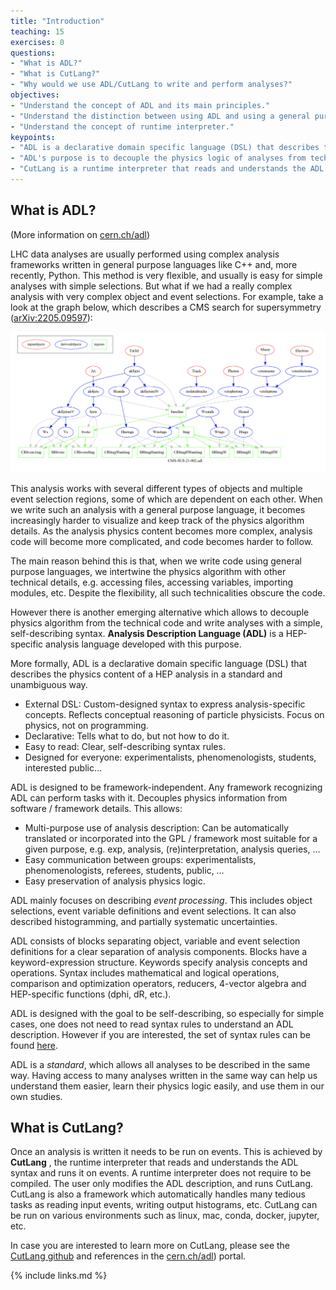 ```yaml
---
title: "Introduction"
teaching: 15
exercises: 0
questions:
- "What is ADL?"
- "What is CutLang?"
- "Why would we use ADL/CutLang to write and perform analyses?"
objectives:
- "Understand the concept of ADL and its main principles."
- "Understand the distinction between using ADL and using a general purpose language for writing analyses."
- "Understand the concept of runtime interpreter."
keypoints:
- "ADL is a declarative domain specific language (DSL) that describes the physics content of a HEP analysis in a standard and unambiguous way."
- "ADL's purpose is to decouple the physics logic of analyses from technical operations, and make the physics logic more accessible."
- "CutLang is a runtime interpreter that reads and understands the ADL syntax and runs it on events."
---
```

 
## What is ADL?

(More information on [cern.ch/adl](cern.ch/adl))

LHC data analyses are usually performed using complex analysis frameworks written in general purpose languages like C++ and, more recently, Python. This method is very flexible, and usually is easy for simple analyses with simple selections.  But what if we had a really complex analysis with very complex object and event selections.  For example, take a look at the graph below, which describes a CMS search for supersymmetry ([arXiv:2205.09597](https://arxiv.org/abs/2205.09597)):

![](../fig/CMS-SUS-21-002_graph.png)

This analysis works with several different types of objects and multiple event selection regions, some of which are dependent on each other.  When we write such an analysis with a general purpose language, it becomes increasingly harder to visualize and keep track of the physics algorithm details.  As the analysis physics content becomes more complex, analysis code will become more complicated, and code becomes harder to follow.

The main reason behind this is that, when we write code using general purpose languages, we intertwine the physics algorithm with other technical details, e.g. accessing files, accessing variables, importing modules, etc.  Despite the flexibility, all such technicalities obscure the code.

However there is another emerging alternative which allows to decouple physics algorithm from the technical code and write analyses with a simple, self-describing syntax.  **Analysis Description Language (ADL)** is a HEP-specific analysis language developed with this purpose. 

More formally, ADL is a declarative domain specific language (DSL) that describes the physics content of a HEP analysis in a standard and unambiguous way. 
* External DSL: Custom-designed syntax to express analysis-specific concepts. Reflects conceptual reasoning of particle physicists.  Focus on physics, not on programming.
* Declarative: Tells what to do, but not how to do it.
* Easy to read: Clear, self-describing syntax rules.
* Designed for everyone: experimentalists, phenomenologists, students, interested public…

ADL is designed to be framework-independent. Any framework recognizing ADL can perform tasks with it.
Decouples physics information from software / framework details.  This allows:
* Multi-purpose use of analysis description: Can be automatically translated or incorporated into the GPL / framework most suitable for a given purpose, e.g. exp, analysis, (re)interpretation, analysis queries, …
* Easy communication between groups: experimentalists, phenomenologists, referees, students, public, …
* Easy preservation of analysis physics logic.

ADL mainly focuses on describing *event processing*.  This includes object selections, event variable definitions and event selections.  It can also described histogramming, and partially systematic uncertainties.

ADL consists of blocks separating object, variable and event selection definitions for a clear separation of analysis components. Blocks have a keyword-expression structure. Keywords specify analysis concepts and operations.  Syntax includes mathematical and logical operations, comparison and optimization operators, reducers, 4-vector algebra and HEP-specific functions (dphi, dR, etc.).   

ADL is designed with the goal to be self-describing, so especially for simple cases, one does not need to read syntax rules to understand an ADL description.  However if you are interested, the set of syntax rules can be found [here]( https://twiki.cern.ch/twiki/bin/view/LHCPhysics/ADL).

ADL is a *standard*, which allows all analyses to be described in the same way.  Having access to many analyses written in the same way can help us understand them easier, learn their physics logic easily, and use them in our own studies.

## What is CutLang?

Once an analysis is written it needs to be run on events.  This is achieved by **CutLang** , the runtime interpreter that reads and understands the ADL syntax and runs it on events.  A runtime interpreter does not require to be compiled.  The user only modifies the ADL description, and runs CutLang.  CutLang is also a framework which automatically handles many tedious tasks as reading input events, writing output histograms, etc.  CutLang can be run on various environments such as linux, mac, conda, docker, jupyter, etc.  

In case you are interested to learn more on CutLang, please see the [CutLang github](https://github.com/unelg/CutLang) and references in the [cern.ch/adl](cern.ch/adl)) portal.

{% include links.md %}

